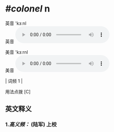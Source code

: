 # ***\#colonel*** n
英音 'kɜːnl  
英音
<audio src="./media/colonel-B.aac" controls="controls"></audio>

美音 'kɜːrnl  
美音
<audio src="./media/colonel.aac" controls="controls"></audio>



| 词频 1 |  

用法点拨  [C]

英文释义
---
### 1.*高义频：* **(陆军) 上校**  


